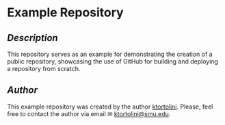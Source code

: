 # Example Repository

## _Description_

This repository serves as an example for demonstrating the creation of a public repository, showcasing the use of GitHub for building and deploying a repository from scratch.

## _Author_

This example repository was created by the author [ktortolini](https://github.com/ktortolini). Please, feel free to contact the author via email ✉ <a>ktortolini@smu.edu</a>.



